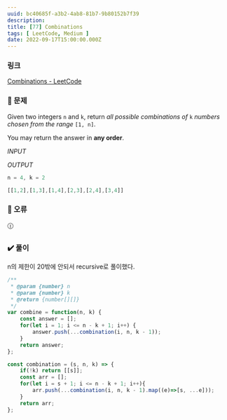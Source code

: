 ```yaml
---
uuid: bc40685f-a3b2-4ab8-81b7-9b80152b7f39
description: 
title: [77] Combinations
tags: [ LeetCode, Medium ]
date: 2022-09-17T15:00:00.000Z
---
```








### 링크

[Combinations - LeetCode](https://leetcode.com/problems/combinations/)

### 📝 문제

Given two integers `n` and `k`, return *all possible combinations of* `k` *numbers chosen from the range* `[1, n]`.

You may return the answer in **any order**.

*INPUT*

*OUTPUT*

```jsx
n = 4, k = 2
```

```jsx
[[1,2],[1,3],[1,4],[2,3],[2,4],[3,4]]
```

### 🚨 오류

<aside>
🕧

</aside>

### ✔️ 풀이

n의 제한이 20밖에 안되서 recursive로 풀이했다.

```jsx
/**
 * @param {number} n
 * @param {number} k
 * @return {number[][]}
 */
var combine = function(n, k) {
    const answer = [];
    for(let i = 1; i <= n - k + 1; i++) {
        answer.push(...combination(i, n, k - 1));
    }
    return answer;
};

const combination = (s, n, k) => {
    if(!k) return [[s]];
    const arr = [];
    for(let i = s + 1; i <= n - k + 1; i++){
        arr.push(...combination(i, n, k - 1).map((e)=>[s, ...e]));
    }
    return arr;
};
```